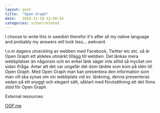 ```yaml
---
layout: post
title:  "Open Graph"
date:   2016-11-19 12:50:34
categories: schoolrelated
---
```

I choose to write this in swedish therefor it's after all my native language and probably my answers will look
less... awkvard.

I.o.m dagens utveckling av webben med Facebook, Twitter etc etc. så är Open Graph ett aldeles utmärkt tillägg till
webben. Det länkas mera webbplatser än någonsin och en enkel länk säger inte alltid så mycket om sidan ifråga. Antar
att det var ungefär det dom tänkte som kom på idén till Open Graph.
Med Open Graph man kan presentera den information som man vill ska synas om sin webbplats vid ev. länkning, denna
presenteras sedan på ett snyggt och elegant sätt, såklart med förutsättning att det finns stöd för Open Graph

External resources:

[OGP.me](http://ogp.me)

